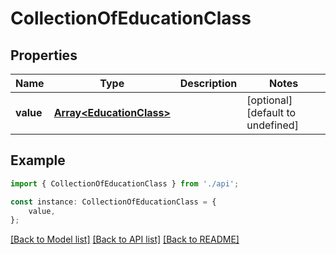 # CollectionOfEducationClass


## Properties

Name | Type | Description | Notes
------------ | ------------- | ------------- | -------------
**value** | [**Array&lt;EducationClass&gt;**](EducationClass.md) |  | [optional] [default to undefined]

## Example

```typescript
import { CollectionOfEducationClass } from './api';

const instance: CollectionOfEducationClass = {
    value,
};
```

[[Back to Model list]](../README.md#documentation-for-models) [[Back to API list]](../README.md#documentation-for-api-endpoints) [[Back to README]](../README.md)
